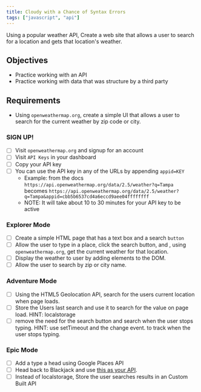 ```yaml
---
title: Cloudy with a Chance of Syntax Errors
tags: ["javascript", "api"]
---
```


Using a popular weather API, Create a web site that allows a user to search for
a location and gets that location's weather.

## Objectives

- Practice working with an API
- Practice working with data that was structure by a third party

## Requirements

- Using `openweathermap.org`, create a simple UI that allows a user to search
  for the current weather by zip code or city.

### SIGN UP!

- [ ] Visit `openweathermap.org` and signup for an account
- [ ] Visit `API Keys` in your dashboard
- [ ] Copy your API key
- [ ] You can use the API key in any of the URLs by appending `appid=KEY`
  - Example: from the docs
    `https://api.openweathermap.org/data/2.5/weather?q=Tampa` becomes
    `https://api.openweathermap.org/data/2.5/weather?q=Tampa&appid=cbb5b6537cd4a6eccd9aee04ffffffff`
  - NOTE: It will take about 10 to 30 minutes for your API key to be active

### Explorer Mode

- [ ] Create a simple HTML page that has a text box and a search `button`
- [ ] Allow the user to type in a place, click the search button, and , using
      `openweathermap.org`, get the current weather for that location.
- [ ] Display the weather to user by adding elements to the DOM.
- [ ] Allow the user to search by zip or city name.

### Adventure Mode

- [ ] Using the HTML5 Geolocation API, search for the users current location
      when page loads.
- [ ] Store the Users last search and use it to search for the value on page
      load. HINT: localstorage
- [ ] remove the need for the search button and search when the user stops
      typing. HINT: use setTimeout and the change event. to track when the user
      stops typing.

### Epic Mode

- [ ] Add a type a head using Google Places API
- [ ] Head back to Blackjack and use
      [this as your API](https://deckofcardsapi.com/).
- [ ] Instead of localstorage, Store the user searches results in an Custom
      Built API
